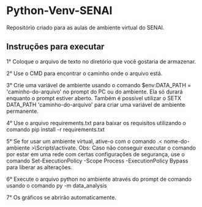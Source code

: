 # Python-Venv-SENAI
Repositório criado para as aulas de ambiente virtual do SENAI.


## Instruções para executar

1° Coloque o arquivo de texto no diretório que você gostaria de armazenar.

2° Use o CMD para encontrar o caminho onde o arquivo está.

3° Crie uma variável de ambiente usando o comando $env:DATA_PATH = 'caminho-do-arquivo' no prompt do PC ou do ambiente. Ela só durará enquanto o prompt estiver aberto. Também é possível utilizar o SETX DATA_PATH 'caminho-do-arquivo' para criar uma variável de ambiente permanente.

4° Use o arquivo requirements.txt para baixar os requisitos utilizando o comando pip install -r requirements.txt

5° Se for usar um ambiente virtual, ative-o com o comando .\< nome-do-ambiente >\Scripts\activate. 
Obs: Caso não conseguir executar o comando por estar em uma rede com certas configurações de segurança, use o comando Set-ExecutionPolicy -Scope Process -ExecutionPolicy Bypass para liberar as alterações.

6° Execute o arquivo python no ambiente através do prompt de comando usando o comando py -m data_analysis

7° Os gráficos se abrirão automaticamente.